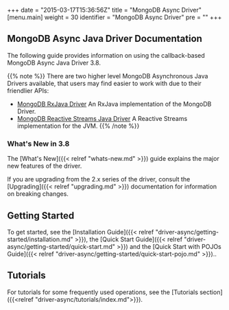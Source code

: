 +++
date = "2015-03-17T15:36:56Z"
title = "MongoDB Async Driver"
[menu.main]
  weight = 30
  identifier = "MongoDB Async Driver"
  pre = "<i class='fa fa-refresh'></i>"
+++

## MongoDB Async Java Driver Documentation

The following guide provides information on using the callback-based MongoDB Async Java Driver 3.8.

{{% note %}}
There are two higher level MongoDB Asynchronous Java Drivers available, that users may find easier to work with due to their friendlier APIs:

* [MongoDB RxJava Driver](http://mongodb.github.io/mongo-java-driver-rx/) An RxJava implementation of the MongoDB Driver.
* [MongoDB Reactive Streams Java Driver](http://mongodb.github.io/mongo-java-driver-reactivestreams/) A Reactive Streams implementation for the JVM.
{{% /note %}}

### What's New in 3.8

The [What's New]({{< relref "whats-new.md" >}}) guide explains the major new features of the driver.

If you are upgrading from the 2.x series of the driver, consult the [Upgrading]({{< relref "upgrading.md" >}}) documentation for
information on breaking changes.

## Getting Started

To get started, see the [Installation Guide]({{< relref "driver-async/getting-started/installation.md" >}}), the [Quick Start Guide]({{< relref "driver-async/getting-started/quick-start.md" >}}) and the [Quick Start with POJOs Guide]({{< relref "driver-async/getting-started/quick-start-pojo.md" >}})..

## Tutorials

For tutorials for some frequently used operations, see the [Tutorials section]({{<relref "driver-async/tutorials/index.md">}}).

